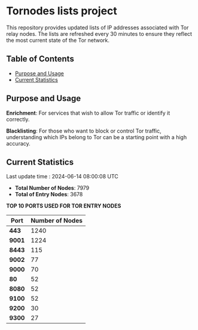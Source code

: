 # Tornodes lists project

This repository provides updated lists of IP addresses associated with Tor relay nodes. The lists are refreshed every 30 minutes to ensure they reflect the most current state of the Tor network.

## Table of Contents

- [Purpose and Usage](#purpose-and-usage)
- [Current Statistics](#current-statistics)


## Purpose and Usage

**Enrichment**: For services that wish to allow Tor traffic or identify it correctly.

**Blacklisting**: For those who want to block or control Tor traffic, understanding which IPs belong to Tor can be a starting point with a high accuracy.

## Current Statistics

Last update time : 2024-06-14 08:00:08 UTC

- **Total Number of Nodes**: 7979
- **Total of Entry Nodes**: 3678

**TOP 10 PORTS USED FOR TOR ENTRY NODES**

| **Port** | **Number of Nodes** |
|------|-----------------|
| **443**   | 1240  |
| **9001**   | 1224  |
| **8443**   | 115  |
| **9002**   | 77  |
| **9000**   | 70  |
| **80**   | 52  |
| **8080**   | 52  |
| **9100**   | 52  |
| **9200**   | 30  |
| **9300**   | 27  |

